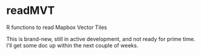 # readMVT
R functions to read Mapbox Vector Tiles

This is brand-new, still in active development, and not ready for prime time. I'll get some doc up within the next couple of weeks.

